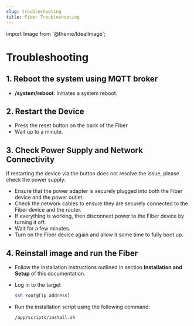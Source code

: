 ```yaml
---
slug: troubleshooting
title: Fiber Troubleshooting
---
```

import Image from '@theme/IdealImage';


# Troubleshooting

## 1. Reboot the system using MQTT broker
- **/system/reboot**: Initiates a system reboot.

## 2. Restart the Device

- Press the reset button on the back of the Fiber
- Wait up to a minute.

## 3. Check Power Supply and Network Connectivity

If restarting the device via the button does not resolve the issue, please check the power supply:

- Ensure that the power adapter is securely plugged into both the Fiber device and the power outlet.
- Check the network cables to ensure they are securely connected to the Fiber device and the router.
- If everything is working, then disconnect power to the Fiber device by turning it off.
- Wait for a few minutes.
- Turn on the Fiber device again and allow it some time to fully boot up.

## 4. Reinstall image and run the Fiber

- Follow the installation instructions outlined in section **Installation and Setup** of this documentation.
- Log in to the target

  ```sh
  ssh root@[ip address]
  ```

- Run the installation script using the following command:

  ```sh
  /app/scripts/install.sh
  ```